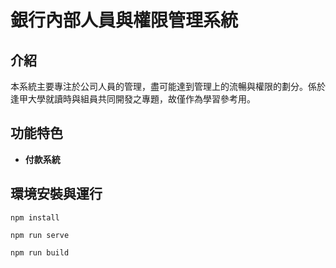 # 銀行內部人員與權限管理系統
## 介紹  
本系統主要專注於公司人員的管理，盡可能達到管理上的流暢與權限的劃分。係於逢甲大學就讀時與組員共同開發之專題，故僅作為學習參考用。


## 功能特色  
- **付款系統**  
## 環境安裝與運行
```
npm install
```
```
npm run serve
```
```
npm run build
```
